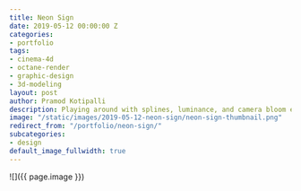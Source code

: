 ```yaml
---
title: Neon Sign
date: 2019-05-12 00:00:00 Z
categories:
- portfolio
tags:
- cinema-4d
- octane-render
- graphic-design
- 3d-modeling
layout: post
author: Pramod Kotipalli
description: Playing around with splines, luminance, and camera bloom effects
image: "/static/images/2019-05-12-neon-sign/neon-sign-thumbnail.png"
redirect_from: "/portfolio/neon-sign/"
subcategories:
- design
default_image_fullwidth: true
---
```


![]({{ page.image }})
